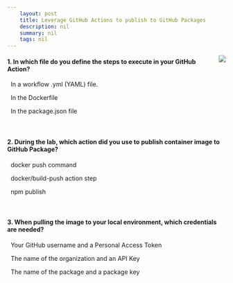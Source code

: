 ```yaml
---
    layout: post
    title: Leverage GitHub Actions to publish to GitHub Packages 
    description: nil
    summary: nil
    tags: nil
---
```



 <a target="_blank" href="https://docs.microsoft.com/en-us/learn/modules/github-actions-packages/4-knowledge-check-1/"><i class="fas fa-external-link-alt"></i> </a>
 <img align="right" src="https://docs.microsoft.com/en-us/learn/achievements/github/github-actions-packages.svg">
####  1. In which file do you define the steps to execute in your GitHub Action?


<i class='fas fa-check-square' style='color: Dodgerblue;'></i> &nbsp;&nbsp;In a workflow .yml (YAML) file.

<i class='far fa-square'></i> &nbsp;&nbsp;In the Dockerfile

<i class='far fa-square'></i> &nbsp;&nbsp;In the package.json file
<br />
<br />
<br />

####  2. During the lab, which action did you use to publish container image to GitHub Package?


<i class='far fa-square'></i> &nbsp;&nbsp;docker push command

<i class='fas fa-check-square' style='color: Dodgerblue;'></i> &nbsp;&nbsp;docker/build-push action step

<i class='far fa-square'></i> &nbsp;&nbsp;npm publish
<br />
<br />
<br />

####  3. When pulling the image to your local environment, which credentials are needed?


<i class='fas fa-check-square' style='color: Dodgerblue;'></i> &nbsp;&nbsp;Your GitHub username and a Personal Access Token

<i class='far fa-square'></i> &nbsp;&nbsp;The name of the organization and an API Key

<i class='far fa-square'></i> &nbsp;&nbsp;The name of the package and a package key
<br />
<br />
<br />
